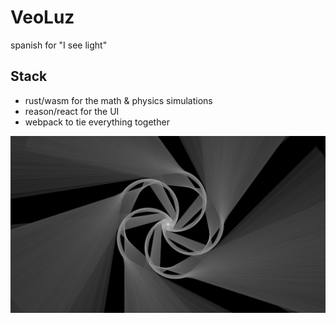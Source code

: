 
# VeoLuz
spanish for "I see light"

## Stack
- rust/wasm for the math & physics simulations
- reason/react for the UI
- webpack to tie everything together

![](./screenshots/5-half-circle-mirrors.png)
